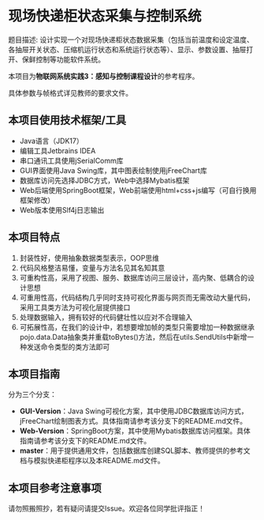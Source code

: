 # 现场快递柜状态采集与控制系统

题目描述: 设计实现一个对现场快递柜状态数据采集（包括当前温度和设定温度、各抽屉开关状态、压缩机运行状态和系统运行状态等）、显示、参数设置、抽屉打开、保鲜控制等功能软件系统。

本项目为**物联网系统实践3：感知与控制课程设计**的参考程序。

具体参数与帧格式详见教师的要求文件。

## 本项目使用技术框架/工具

- Java语言（JDK17）
- 编辑工具Jetbrains IDEA
- 串口通讯工具使用jSerialComm库
- GUI界面使用Java Swing库，其中图表绘制使用jFreeChart库
- 数据库访问先选择JDBC方式，Web中选择Mybatis框架
- Web后端使用SpringBoot框架，Web前端使用html+css+js编写（可自行换用框架修改）
- Web版本使用Slf4j日志输出

## 本项目特点

1. 封装性好，使用抽象数据类型表示，OOP思维
2. 代码风格整洁易懂，变量与方法名见其名知其意
3. 可重构性高，采用了视图、服务、数据库访问三层设计，高内聚、低耦合的设计思想
4. 可重用性高，代码结构几乎同时支持可视化界面与网页而无需改动大量代码，采用工具类方法为可视化层提供接口
5. 处理数据输入，拥有较好的代码健壮性以应对不合理输入
6. 可拓展性高，在我们的设计中，若想要增加帧的类型只需要增加一种数据继承pojo.data.Data抽象类并重载toBytes()方法，然后在utils.SendUtils中新增一种发送命令类型的类方法即可

## 本项目指南

分为三个分支：

- **GUI-Version**：Java Swing可视化方案，其中使用JDBC数据库访问方式，jFreeChart绘制图表方式。具体指南请参考该分支下的README.md文件。
- **Web-Version**：SpringBoot方案，其中使用Mybatis数据库访问框架。具体指南请参考该分支下的README.md文件。
- **master**：用于提供通用文件，包括数据库创建SQL脚本、教师提供的参考文档与模拟快递柜程序以及本README.md文件。

## 本项目参考注意事项

请勿照搬照抄，若有疑问请提交Issue。欢迎各位同学批评指正！

